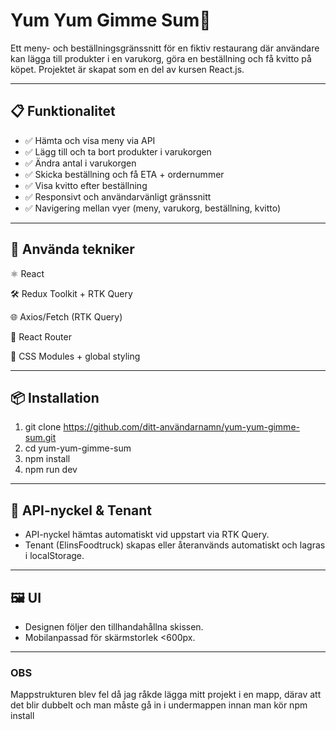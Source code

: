 # Yum Yum Gimme Sum🍜

Ett meny- och beställningsgränssnitt för en fiktiv restaurang där användare kan lägga till produkter i en varukorg, göra en beställning och få kvitto på köpet. Projektet är skapat som en del av kursen React.js.

---

## 📋 Funktionalitet
- ✅ Hämta och visa meny via API
- ✅ Lägg till och ta bort produkter i varukorgen
- ✅ Ändra antal i varukorgen
- ✅ Skicka beställning och få ETA + ordernummer
- ✅ Visa kvitto efter beställning
- ✅ Responsivt och användarvänligt gränssnitt
- ✅ Navigering mellan vyer (meny, varukorg, beställning, kvitto)

---
## 🧪 Använda tekniker
⚛️ React

🛠️ Redux Toolkit + RTK Query

🌐 Axios/Fetch (RTK Query)

🧭 React Router

🎨 CSS Modules + global styling

---

## 📦 Installation
1. git clone https://github.com/ditt-användarnamn/yum-yum-gimme-sum.git
2. cd yum-yum-gimme-sum
3. npm install
4. npm run dev

---

## 🔐 API-nyckel & Tenant
 - API-nyckel hämtas automatiskt vid uppstart via RTK Query.
 - Tenant (ElinsFoodtruck) skapas eller återanvänds automatiskt och lagras i localStorage.

---

 ## 🖼️ UI
 - Designen följer den tillhandahållna skissen. 
 - Mobilanpassad för skärmstorlek <600px.

---
### OBS

Mappstrukturen blev fel då jag råkde lägga mitt projekt i en mapp, därav att det blir dubbelt och man måste gå in i undermappen innan man kör npm install
